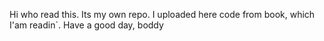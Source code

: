 Hi who read this. Its my own repo. I uploaded here code from book, which I'am readin`. Have a good day, boddy
